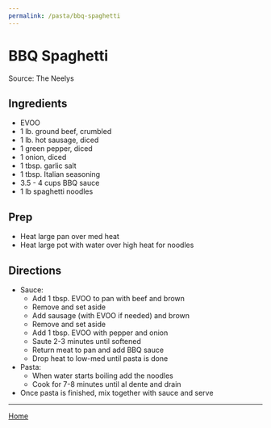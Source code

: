 ```yaml
---
permalink: /pasta/bbq-spaghetti
---
```

# BBQ Spaghetti

Source: The Neelys

## Ingredients

- EVOO
- 1 lb. ground beef, crumbled
- 1 lb. hot sausage, diced
- 1 green pepper, diced
- 1 onion, diced
- 1 tbsp. garlic salt
- 1 tbsp. Italian seasoning
- 3.5 - 4 cups BBQ sauce
- 1 lb spaghetti noodles

## Prep

- Heat large pan over med heat
- Heat large pot with water over high heat for noodles

## Directions

- Sauce:
  - Add 1 tbsp. EVOO to pan with beef and brown
  - Remove and set aside
  - Add sausage (with EVOO if needed) and brown
  - Remove and set aside
  - Add 1 tbsp. EVOO with pepper and onion
  - Saute 2-3 minutes until softened
  - Return meat to pan and add BBQ sauce
  - Drop heat to low-med until pasta is done
- Pasta:
  - When water starts boiling add the noodles
  - Cook for 7-8 minutes until al dente and drain
- Once pasta is finished, mix together with sauce and serve

---

[Home](https://thomasjbarrett82.github.io)
